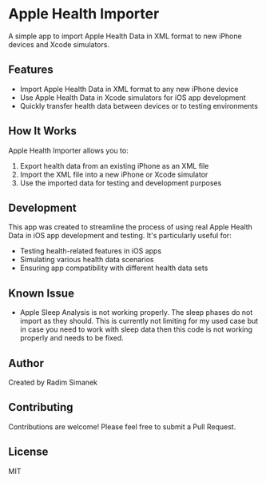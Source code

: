 # Apple Health Importer

A simple app to import Apple Health Data in XML format to new iPhone devices and Xcode simulators.

## Features

- Import Apple Health Data in XML format to any new iPhone device
- Use Apple Health Data in Xcode simulators for iOS app development
- Quickly transfer health data between devices or to testing environments

## How It Works

Apple Health Importer allows you to:

1. Export health data from an existing iPhone as an XML file
2. Import the XML file into a new iPhone or Xcode simulator
3. Use the imported data for testing and development purposes

## Development

This app was created to streamline the process of using real Apple Health Data in iOS app development and testing. It's particularly useful for:

- Testing health-related features in iOS apps
- Simulating various health data scenarios
- Ensuring app compatibility with different health data sets

## Known Issue
- Apple Sleep Analysis is not working properly. The sleep phases do not import as they should. This is currently not limiting for my used case but in case you need to work with sleep data then this code is not working properly and needs to be fixed.

## Author

Created by Radim Simanek

## Contributing

Contributions are welcome! Please feel free to submit a Pull Request.

## License

MIT

